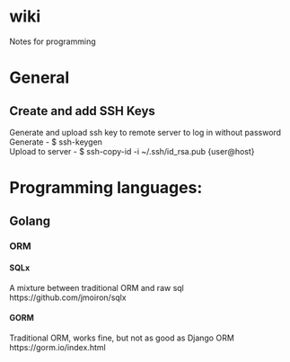 # wiki
Notes for programming

<h1>General</h1>
<h2>Create and add SSH Keys</h2>
Generate and upload ssh key to remote server to log in without password<br/>
Generate - $ ssh-keygen<br/>
Upload to server - $ ssh-copy-id -i ~/.ssh/id_rsa.pub {user@host}

<h1>Programming languages:</h1>
<h2>Golang</h2>
<h3>ORM</h3>
<h4>SQLx</h4>
A mixture between traditional ORM and raw sql<br/>
https://github.com/jmoiron/sqlx<br/>
<h4>GORM</h4>
Traditional ORM, works fine, but not as good as Django ORM<br/>
https://gorm.io/index.html<br/>

